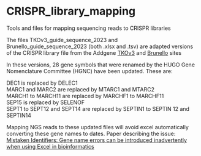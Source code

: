 # CRISPR_library_mapping
Tools and files for mapping sequencing reads to CRISPR libraries

The files TKOv3_guide_sequence_2023 and Brunello_guide_sequence_2023 (both .xlsx and .tsv) are adapted versions of the CRISPR library file from the Addgene [TKOv3](https://www.addgene.org/pooled-library/moffat-crispr-knockout-tkov3/) and [Brunello](https://www.addgene.org/pooled-library/broadgpp-human-knockout-brunello/) sites

 In these versions, 28 gene symbols that were renamed by the HUGO Gene Nomenclature Committee (HGNC) have been updated. These are:
 
 DEC1 is replaced by DELEC1  
 MARC1 and MARC2 are replaced by MTARC1 and MTARC2  
 MARCH1 to MARCH11 are replaced by MARCHF1 to MARCHF11  
 SEP15 is replaced by SELENOF  
 SEPT1 to SEPT12 and SEPT14 are replaced by SEPTIN1 to SEPTIN 12 and SEPTIN14  
  
 Mapping NGS reads to these updated files will avoid excel automatically converting these gene names to dates. 
 Paper describing the issue: [Mistaken Identifiers: Gene name errors can be introduced inadvertently when using Excel in bioinformatics](https://bmcbioinformatics.biomedcentral.com/articles/10.1186/1471-2105-5-80)
